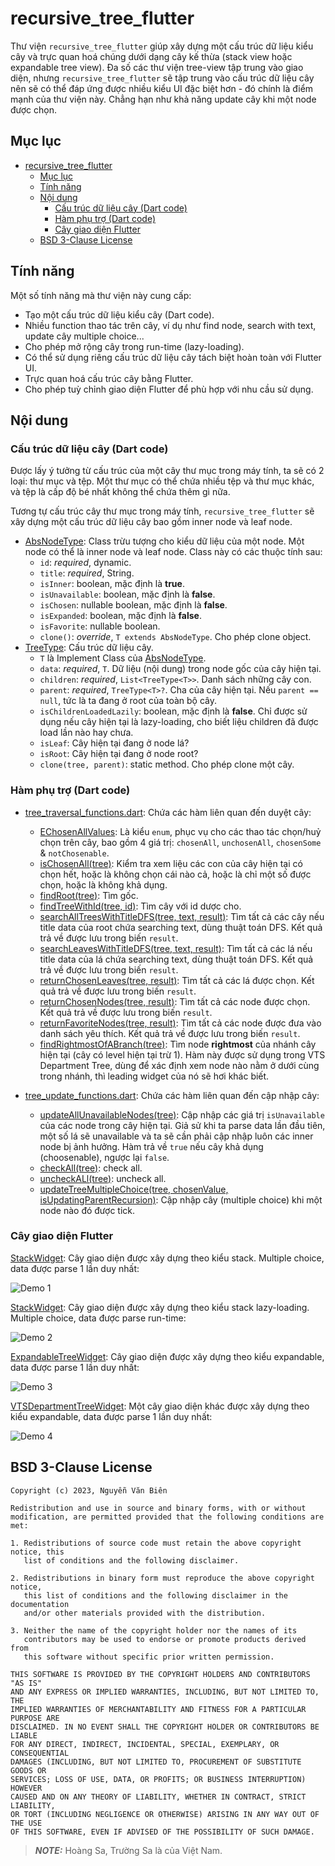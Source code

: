 # recursive_tree_flutter

Thư viện `recursive_tree_flutter` giúp xây dựng một cấu trúc dữ liệu kiểu cây và trực quan hoá chúng dưới dạng cây kế thừa (stack view hoặc expandable tree view). Đa số các thư viện tree-view tập trung vào giao diện, nhưng `recursive_tree_flutter` sẽ tập trung vào cấu trúc dữ liệu cây nên sẽ có thể đáp ứng được nhiều kiểu UI đặc biệt hơn - đó chính là điểm mạnh của thư viện này. Chẳng hạn như khả năng update cây khi một node được chọn.

## Mục lục

- [recursive\_tree\_flutter](#recursive_tree_flutter)
  - [Mục lục](#mục-lục)
  - [Tính năng](#tính-năng)
  - [Nội dung](#nội-dung)
    - [Cấu trúc dữ liệu cây (Dart code)](#cấu-trúc-dữ-liệu-cây-dart-code)
    - [Hàm phụ trợ (Dart code)](#hàm-phụ-trợ-dart-code)
    - [Cây giao diện Flutter](#cây-giao-diện-flutter)
  - [BSD 3-Clause License](#bsd-3-clause-license)

## Tính năng

Một số tính năng mà thư viện này cung cấp:

- Tạo một cấu trúc dữ liệu kiểu cây (Dart code).
- Nhiều function thao tác trên cây, ví dụ như find node, search with text, update cây multiple choice...
- Cho phép mở rộng cây trong run-time (lazy-loading).
- Có thể sử dụng riêng cấu trúc dữ liệu cây tách biệt hoàn toàn với Flutter UI.
- Trực quan hoá cấu trúc cây bằng Flutter.
- Cho phép tuỳ chỉnh giao diện Flutter để phù hợp với nhu cầu sử dụng.

## Nội dung

### Cấu trúc dữ liệu cây (Dart code)

Được lấy ý tưởng từ cấu trúc của một cây thư mục trong máy tính, ta sẽ có 2 loại: thư mục và tệp. Một thư mục có thể chứa nhiều tệp và thư mục khác, và tệp là cấp độ bé nhất không thể chứa thêm gì nữa.

Tương tự cấu trúc cây thư mục trong máy tính, `recursive_tree_flutter` sẽ xây dựng một cấu trúc dữ liệu cây bao gồm inner node và leaf node.

- [AbsNodeType](lib/models/abstract_node_type.dart): Class trừu tượng cho kiểu dữ liệu của một node. Một node có thể là inner node và leaf node. Class này có các thuộc tính sau:
	- `id`: _required_, dynamic.
    - `title`: _required_, String.
    - `isInner`:  boolean, mặc định là **true**.
    - `isUnavailable`:  boolean, mặc định là **false**.
    - `isChosen`: nullable boolean, mặc định là **false**.
    - `isExpanded`: boolean, mặc định là **false**.
    - `isFavorite`: nullable boolean.
    + `clone()`: _override_, `T extends AbsNodeType`. Cho phép clone object.
- [TreeType<T extends AbsNodeType>](lib/models/tree_type.dart): Cấu trúc dữ liệu cây.
	- `T` là Implement Class của [AbsNodeType](lib/models/abstract_node_type.dart).
    - `data`: _required_, `T`. Dữ liệu (nội dung) trong node gốc của cây hiện tại.
    - `children`: _required_, `List<TreeType<T>>`. Danh sách những cây con.
    - `parent`: _required_, `TreeType<T>?`. Cha của cây hiện tại. Nếu `parent == null`, tức là ta đang ở root của toàn bộ cây.
    - `isChildrenLoadedLazily`: boolean, mặc định là **false**. Chỉ được sử dụng nếu cây hiện tại là lazy-loading, cho biết liệu children đã được load lần nào hay chưa.
    - `isLeaf`: Cây hiện tại đang ở node lá?
    - `isRoot`: Cây hiện tại đang ở node root?
    - `clone(tree, parent)`: static method. Cho phép clone một cây.

### Hàm phụ trợ (Dart code)

- [tree_traversal_functions.dart](lib/functions/tree_traversal_functions.dart): Chứa các hàm liên quan đến duyệt cây:

    - [EChosenAllValues](lib/functions/tree_traversal_functions.dart#L4): Là kiểu `enum`, phục vụ cho các thao tác chọn/huỷ chọn trên cây, bao gồm 4 giá trị: `chosenAll`, `unchosenAll`, `chosenSome` & `notChosenable`.
    - [isChosenAll(tree)](lib/functions/tree_traversal_functions.dart#L10): Kiểm tra xem liệu các con của cây hiện tại có chọn hết, hoặc là không chọn cái nào cả, hoặc là chỉ một số được chọn, hoặc là không khả dụng.
    - [findRoot(tree)](lib/functions/tree_traversal_functions.dart#L88): Tìm gốc.
    - [findTreeWithId(tree, id)](lib/functions/tree_traversal_functions.dart#L93): Tìm cây với id dược cho.
    - [searchAllTreesWithTitleDFS(tree, text, result)](lib/functions/tree_traversal_functions.dart#L108): Tìm tất cả các cây nếu title data của root chứa searching text, dùng thuật toán DFS. Kết quả trả về được lưu trong biến `result`.
    - [searchLeavesWithTitleDFS(tree, text, result)](lib/functions/tree_traversal_functions.dart#L120): Tìm tất cả các lá nếu title data của lá chứa searching text, dùng thuật toán DFS. Kết quả trả về được lưu trong biến `result`.
    - [returnChosenLeaves(tree, result)](lib/functions/tree_traversal_functions.dart#L134): Tìm tất cả các lá được chọn. Kết quả trả về được lưu trong biến `result`.
    - [returnChosenNodes(tree, result)](lib/functions/tree_traversal_functions.dart#L148): Tìm tất cả các node được chọn. Kết quả trả về được lưu trong biến `result`.
    - [returnFavoriteNodes(tree, result)](lib/functions/tree_traversal_functions.dart#L159): Tìm tất cả các node được đưa vào danh sách yêu thích. Kết quả trả về được lưu trong biến `result`.
    - [findRightmostOfABranch(tree)](lib/functions/tree_traversal_functions.dart#L176): Tìm node **rightmost** của nhánh cây hiện tại (cây có level hiện tại trừ 1). Hàm này được sử dụng trong VTS Department Tree, dùng để xác định xem node nào nằm ở dưới cùng trong nhánh, thì leading widget của nó sẽ hơi khác biết.

- [tree_update_functions.dart](lib/functions/tree_update_functions.dart): Chứa các hàm liên quan đến cập nhập cây:

    - [updateAllUnavailableNodes(tree)](lib/functions/tree_update_functions.dart#L17): Cập nhập các giá trị `isUnavailable` của các node trong cây hiện tại. Giả sử khi ta parse data lần đầu tiên, một số lá sẽ unavailable và ta sẽ cần phải cập nhập luôn các inner node bị ảnh hưởng. Hàm trả về `true` nếu cây khả dụng (choosenable), ngược lại `false`.
    - [checkAll(tree)](lib/functions/tree_update_functions.dart#L34): check all.
    - [uncheckALl(tree)](lib/functions/tree_update_functions.dart#L46): uncheck all.
    - [updateTreeMultipleChoice(tree, chosenValue, isUpdatingParentRecursion)](lib/functions/tree_update_functions.dart#L62): Cập nhập cây (multiple choice) khi một node nào đó được tick.
    <!-- - [updateTreeSingleChoice(tree, chosenValue)](lib/functions/tree_update_functions.dart#L105): Cập nhập cây (single choice) khi một lá nào đó được tick. -->
    <!-- - [updateAncestorsToNull(tree)](lib/functions/tree_update_functions.dart#L129): Được sử dụng trong [updateTreeSingleChoice(tree, chosenValue)](lib/functions/tree_update_functions.dart#L105), dùng để update `isChosen` của tổ tiên cây hiện tại về `null`. -->

### Cây giao diện Flutter

<!-- ***[TreeViewProperties](lib/utils/tree_view_properties.dart): Các thuộc tính được dùng chung cho các kiểu cây giao diện.*** -->

[StackWidget](lib/views/stack_widget.dart): Cây giao diện được xây dựng theo kiểu stack. Multiple choice, data được parse 1 lần duy nhất:

![Demo 1](readme_files/stack_widget.gif)

[StackWidget](lib/views/lazy_stack_widget.dart): Cây giao diện được xây dựng theo kiểu stack lazy-loading. Multiple choice, data được parse run-time:

![Demo 2](readme_files/lazy_stack_widget.gif)

[ExpandableTreeWidget](lib/views/expandable_tree_widget.dart): Cây giao diện được xây dựng theo kiểu expandable, data được parse 1 lần duy nhất:

![Demo 3](readme_files/expandable_tree_widget.gif)

[VTSDepartmentTreeWidget](lib/views/vts/vts_department_tree_widget.dart): Một cây giao diện khác được xây dựng theo kiểu expandable, data được parse 1 lần duy nhất:

![Demo 4](readme_files/vts_department_tree_widget.gif)


## BSD 3-Clause License
```
Copyright (c) 2023, Nguyễn Văn Biên

Redistribution and use in source and binary forms, with or without
modification, are permitted provided that the following conditions are met:

1. Redistributions of source code must retain the above copyright notice, this
   list of conditions and the following disclaimer.

2. Redistributions in binary form must reproduce the above copyright notice,
   this list of conditions and the following disclaimer in the documentation
   and/or other materials provided with the distribution.

3. Neither the name of the copyright holder nor the names of its
   contributors may be used to endorse or promote products derived from
   this software without specific prior written permission.

THIS SOFTWARE IS PROVIDED BY THE COPYRIGHT HOLDERS AND CONTRIBUTORS "AS IS"
AND ANY EXPRESS OR IMPLIED WARRANTIES, INCLUDING, BUT NOT LIMITED TO, THE
IMPLIED WARRANTIES OF MERCHANTABILITY AND FITNESS FOR A PARTICULAR PURPOSE ARE
DISCLAIMED. IN NO EVENT SHALL THE COPYRIGHT HOLDER OR CONTRIBUTORS BE LIABLE
FOR ANY DIRECT, INDIRECT, INCIDENTAL, SPECIAL, EXEMPLARY, OR CONSEQUENTIAL
DAMAGES (INCLUDING, BUT NOT LIMITED TO, PROCUREMENT OF SUBSTITUTE GOODS OR
SERVICES; LOSS OF USE, DATA, OR PROFITS; OR BUSINESS INTERRUPTION) HOWEVER
CAUSED AND ON ANY THEORY OF LIABILITY, WHETHER IN CONTRACT, STRICT LIABILITY,
OR TORT (INCLUDING NEGLIGENCE OR OTHERWISE) ARISING IN ANY WAY OUT OF THE USE
OF THIS SOFTWARE, EVEN IF ADVISED OF THE POSSIBILITY OF SUCH DAMAGE.
```

> **_NOTE:_**  Hoàng Sa, Trường Sa là của Việt Nam.
